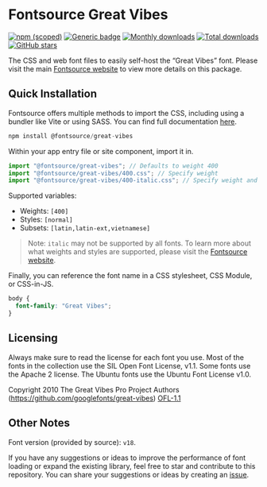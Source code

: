 # Fontsource Great Vibes

[![npm (scoped)](https://img.shields.io/npm/v/@fontsource/great-vibes?color=brightgreen)](https://www.npmjs.com/package/@fontsource/great-vibes) [![Generic badge](https://img.shields.io/badge/fontsource-passing-brightgreen)](https://github.com/fontsource/fontsource) [![Monthly downloads](https://badgen.net/npm/dm/@fontsource/great-vibes)](https://github.com/fontsource/fontsource) [![Total downloads](https://badgen.net/npm/dt/@fontsource/great-vibes)](https://github.com/fontsource/fontsource) [![GitHub stars](https://img.shields.io/github/stars/fontsource/fontsource.svg?style=social&label=Star)](https://github.com/fontsource/fontsource/stargazers)

The CSS and web font files to easily self-host the “Great Vibes” font. Please visit the main [Fontsource website](https://fontsource.org/fonts/great-vibes) to view more details on this package.

## Quick Installation

Fontsource offers multiple methods to import the CSS, including using a bundler like Vite or using SASS. You can find full documentation [here](https://fontsource.org/docs/getting-started/introduction).

```javascript
npm install @fontsource/great-vibes
```

Within your app entry file or site component, import it in.

```javascript
import "@fontsource/great-vibes"; // Defaults to weight 400
import "@fontsource/great-vibes/400.css"; // Specify weight
import "@fontsource/great-vibes/400-italic.css"; // Specify weight and style
```

Supported variables:
- Weights: `[400]`
- Styles: `[normal]`
- Subsets: `[latin,latin-ext,vietnamese]`

> Note: `italic` may not be supported by all fonts. To learn more about what weights and styles are supported, please visit the [Fontsource website](https://fontsource.org/fonts/great-vibes).

Finally, you can reference the font name in a CSS stylesheet, CSS Module, or CSS-in-JS.

```css
body {
  font-family: "Great Vibes";
}
```

## Licensing
Always make sure to read the license for each font you use. Most of the fonts in the collection use the SIL Open Font License, v1.1. Some fonts use the Apache 2 license. The Ubuntu fonts use the Ubuntu Font License v1.0.

Copyright 2010 The Great Vibes Pro Project Authors (https://github.com/googlefonts/great-vibes)
[OFL-1.1](http://scripts.sil.org/OFL)

## Other Notes
Font version (provided by source): `v18`.

If you have any suggestions or ideas to improve the performance of font loading or expand the existing library, feel free to star and contribute to this repository. You can share your suggestions or ideas by creating an [issue](https://github.com/fontsource/fontsource/issues).